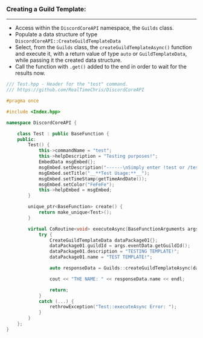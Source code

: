 ### **Creating a Guild Template:**
---
- Access within the `DiscordCoreAPI` namespace, the `Guilds` class.
- Populate a data structure of type `DiscordCoreAPI::CreateGuildTemplateData`
- Select, from the `Guilds` class, the `createGuildTemplateAsync()` function and execute it, with a return value of type `auto` or `GuildTemplateData`, while passing it the created data structure.
- Call the function with `.get()` added to the end in order to wait for the results now.

```cpp
/// Test.hpp - Header for the "test" command.
/// https://github.com/RealTimeChris/DiscordCoreAPI

#pragma once

#include <Index.hpp>

namespace DiscordCoreAPI {

	class Test : public BaseFunction {
	public:
		Test() {
			this->commandName = "test";
			this->helpDescription = "Testing purposes!";
			EmbedData msgEmbed{};
			msgEmbed.setDescription("------\nSimply enter !test or /test!\n------");
			msgEmbed.setTitle("__**Test Usage:**__");
			msgEmbed.setTimeStamp(getTimeAndDate());
			msgEmbed.setColor("FeFeFe");
			this->helpEmbed = msgEmbed;
		}

		unique_ptr<BaseFunction> create() {
			return make_unique<Test>();
		}

		virtual CoRoutine<void> executeAsync(BaseFunctionArguments args) {
			try {
				CreateGuildTemplateData dataPackage01{};
				dataPackage01.guildId = args.eventData.getGuildId();
				dataPackage01.description = "TESTING TEMPLATE!";
				dataPackage01.name = "TEST TEMPLATE!";

				auto responseData = Guilds::createGuildTemplateAsync(dataPackage01).get();

				cout << "THE NAME: " << responseData.name << endl;

				return;
			}
			catch (...) {
				rethrowException("Test::executeAsync Error: ");
			}
		}
	};
}
```
